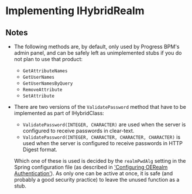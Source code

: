 # Implementing IHybridRealm
## Notes
* The following methods are, by default, only used by Progress BPM's admin panel, and can be safely left as unimplemented stubs if you do not plan to use that product:
  * `GetAttributeNames`
  * `GetUserNames`
  * `GetUserNamesByQuery`
  * `RemoveAttribute`
  * `SetAttribute`
* There are two versions of the `ValidatePassword` method that have to be implemented as part of IHybridClass:
  * `ValidatePassword(INTEGER, CHARACTER)` are used when the server is configured to receive passwords in clear-text.
  * `ValidatePassword(INTEGER, CHARACTER, CHARACTER, CHARACTER)` is used when the server is configured to receive passwords in HTTP Digest format.
  
  Which one of these is used is decided by the `realmPwdAlg` setting in the Spring configuration file (as described in ['Configuring OERealm Authentication'](https://github.com/17cupsofcoffee/openedge-rest-tutorials/blob/master/authentication/configuring-oerealm-authentication.md)). As only one can be active at once, it is safe (and probably a good security practice) to leave the unused function as a stub.
